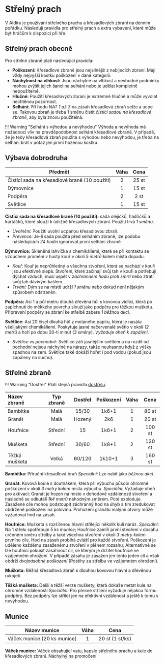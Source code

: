# Střelný prach

V Aldiru je používání střelného prachu a křesadlových zbraní na denním pořádku. Následují pravidla pro střelný prach a extra vybavení, které může být hráčům k dispozici při hře.

## Střelný prach obecně

Pro střelné zbraně platí následující pravidla:

- **Poškození:** Křesadlové zbraně jsou nejsilnější z nabíjecích zbraní. Mají vždy nejvyšší kostku poškození v dané kategorii.
- **Náchylnost na vlhkost:** Jsou náchylné na vlhkost a nevhodné podmínky mohou zvýšit jejich šanci na selhání nebo je udělat kompletně nepoužitelné.
- **Hlučné:** Použití křesadlových zbraní je extrémně hlučné a může vyvolat nechtěnou pozornost.
- **Selhání:** Při hodu *NAT 1 až 3* na zásah křesadlová zbraň selže a ucpe se. Takovou zbraň je třeba 1 směnu čistit *čistící sadou na křesadlové zbraně*, aby byla znovu použitelná. 

!!! Warning "Selhání s výhodou a nevýhodou"
    Výhoda a nevýhoda má nežádoucí vliv na pravděpodobnost selhání křesadlové zbraně. V případě, že je tedy křesadlová zbraň použita s výhodou nebo nevýhodou, je třeba na selhání brát v potaz jen první hozenou kostku.

## Výbava dobrodruha

| Předmět                                       | Váha | Cena  |
| --------------------------------------------- | :--: | :---: |
| Čistící sada na křesadlové braně (10 použití) |  2   | 25 st |
| Dýmovnice                                     |  1   | 15 st |
| Podpěra                                       |  2   | 2 st  |
| Světlice                                      |  1   | 15 st |

**Čistící sada na křesadlové braně (10 použití):**  sada olejíčků, hadříčků a kartáčků, které slouží k údržbě křesadlových zbraní. Použití trvá *1 směnu*.

- *Uvolnění:* Použití uvolní ucpanou křesadlovou zbraň.
- *Prevence:* Je-li sada použita před selháním zbraně, lze podobu následujících *24 hodin* ignorovat první selhání zbraně. 

**Dýmovnice:** Skleněná lahvička s chemikáliemi, které se při kontaktu se vzduchem promění v hustý kouř v okolí *5 metrů* kolem místa dopadu.

- *Kouř:* Kouř je neprůhledný a všechna stvoření, která se nachází v kouři jsou efektivně slepá. Stvoření, které začínají svůj tah v kouři a potřebují dýchat vzduch, musí uspět v  *záchranném hodu proti smrti* nebo ztratí svůj tah dávivým kašlem.
- *Trvání:* Dým se na místě udrží *1 směnu* nebo dokud není nějakým způsobem odstraněn.

**Podpěra:** Asi 1 a půl metru dlouhá dřevěná hůl s kovovou vidlicí, která po zapíchnutí do měkkého povrchu slouží jako podpěra pro těžkou mušketu. Připravení podpěry se zbraní ke střelbě zabere *1 běžnou akci*. 

**Světlice:**  Asi 20 čísel dlouhá hůl z motaného papíru, která je nasáta všelijakými chemikáliemi. Poskytuje jasné načervenalé světlo v okolí *12 metrů* a hoří po dobu 30-ti minut (*3 směny*). *Vyžaduje oheň k zapálení*.

- *Světlice vs pochodně:* Světlice záři jasnějším světlem a na rozdíl od pochodní nejsou náchylné na nárazy, takže neuhasnou když z výšky spadnou na zem. Světlice také dokáží hořet i pod vodou (pokud jsou zapáleny na suchu).

## Střelné zbraně

!!! Warning "Dostřel"
    Platí stejná pravidla [dostřelu](/Gear/#dostrel).

| Název zbraně  | Typ zbraně | Dostřel | Poškození | Váha |  Cena  |
| :------------ | :--------: | :-----: | :-------: | :--: | :----: |
| Bambitka      |    Malá    |  15/30  |   1k6+1   |  1   | 80 st  |
| Granát        |    Malá    | Hozený  |    2k6    |  1   | 20 st  |
| Houfnice      |  Střední   |   15    |   1k6+1   |  2   | 100 st |
| Mušketa       |  Střední   |  30/60  |   1k8+1   |  2   | 120 st |
| Těžká mušketa |   Velká    | 60/120  |  1k10+1   |  3   | 160 st |

**Bambitka:** Příruční křesadlová braň *Speciální:* Lze nabít jako *běžnou akci*.

**Granát:** Kovová koule s doutnákem, která při výbuchu působí ohromné poškození v okolí *3 metry kolem* místa výbuchu. *Speciální:* Vyžaduje oheň pro aktivaci; Granát je hozen na místo v dohodové vzdálenosti stvoření a následně se odkutálí *1k4 metrů* náhodným směrem. Poté exploduje. Zasažené cíle mohou podstoupit záchranný hod na úhyb a tím zredukovat obdržené poškození na polovinu. Prohození granátu malými otvory může vyžadovat hod na zásah.

**Houfnice:** Mušketa s rozšířenou hlavní střílející několik kulí naráz. *Speciální:* Na 1 střelu spotřebuje *5 ks munice*; Houfnice zamíří první stvoření v dosahu určeném směru střelby a také všechna stvoření v okolí *3 metry kolem* prvního cíle. Hod na zásah probíhá zvlášť pro každé stvoření. Poškození je uděleno každému zasaženému stvoření v plénem rozsahu; Alternativně se lze houfnicí pokusit zasáhnout cíl, se kterým je držitel houfnice ve vzájemném ohrožení. V případě zásahu je zasažen jen tento jeden cíl a však obdrží *dvojnásobné poškození* (Postihy za střelbu ve vzájemném ohrožení).

**Mušketa:** Běžná křesadlová zbraň s dlouhou kovovou hlavní a dřevěnou rukojetí.

**Těžká mušketa:** Delší a těžší verze muškety, která dokáže metat kule na ohromné vzdálenosti *Speciální:* Pro přesné střílení vyžaduje nějakou formu podpěry. Bez podpěry lze střílet jen na efektivní vzdálenost a ještě k tomu s nevýhodou.

## Munice

| Název munice                | Váha |      Cena       |
| --------------------------- | :--: | :-------------: |
| Váček munice (20 ks munice) |  1   | 20 st (1 st/ks) |

**Váček munice:** Váček obsahující vatu, kapsle střelného prachu a kule do křesadlových zbraní. Náchylný na promočení.